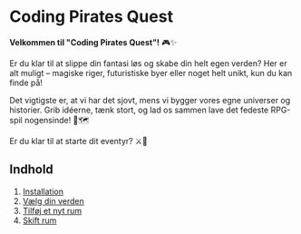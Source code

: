 # Coding Pirates Quest

**Velkommen til "Coding Pirates Quest"!** 🎮✨

Er du klar til at slippe din fantasi løs og skabe din helt egen verden? Her er alt muligt – magiske riger, futuristiske byer eller noget helt unikt, kun du kan finde på!

Det vigtigste er, at vi har det sjovt, mens vi bygger vores egne universer og historier. Grib idéerne, tænk stort, og lad os sammen lave det fedeste RPG-spil nogensinde! 🚀🗺️

Er du klar til at starte dit eventyr? ⚔️🌟

## Indhold

1. [Installation](./docs/installation.md)
2. [Vælg din verden](./docs/sprites.md)
3. [Tilføj et nyt rum](./docs/add_room.md)
4. [Skift rum](./docs/switch_room.md)